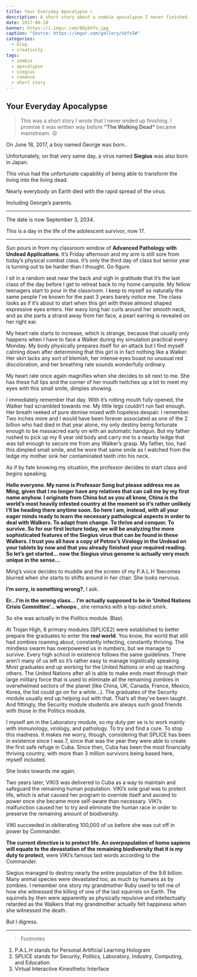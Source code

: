 ```yaml
---
title: Your Everyday Apocalypse 💀
description: A short story about a zombie apocalypse I never finished.
date: 2017-06-18
banner: https://i.imgur.com/8Qykhfo.jpg
caption: "Source: https://imgur.com/gallery/uVfs5#"
categories:
  - blog
  - creativity
tags:
  - zombie
  - apocalypse
  - siegius
  - romance
  - short story
---
```


## Your Everyday Apocalypse

> This was a short story I wrote that I never ended up finishing. I promise it was written way before **"The Walking Dead"** became mainstream. 😜

On June 18, 2017, a boy named George was born..

Unfortunately, on that very same day, a virus named **Siegius** was also born in Japan.

This virus had the unfortunate capability of being able to transform the living into the living dead.

Nearly everybody on Earth died with the rapid spread of the virus.

Including George’s parents.

---

The date is now September 3, 2034.

This is a day in the life of the adolescent survivor, now 17.

---

Sun pours in from my classroom window of **Advanced Pathology with Undead Applications**. It’s Friday afternoon and my arm is still sore from today’s physical combat class. It’s only the third day of class but senior year is turning out to be harder than I thought. Go figure.

I sit in a random seat near the back and sigh in gratitude that it’s the last class of the day before I get to retreat back to my home campsite. My fellow teenagers start to pour in the classroom. I keep to myself so naturally the same people I’ve known for the past 3 years barely notice me. The class looks as if it’s about to start when this girl with these almond shaped expressive eyes enters. Her wavy long hair curls around her smooth neck, and as she parts a strand away from her face, a pearl earring is revealed on her right ear.

My heart rate starts to increase, which is strange, because that usually only happens when I have to face a Walker during my simulation practical every Monday. My body physically prepares itself for an attack but I find myself calming down after determining that this girl is in fact nothing like a Walker. Her skin lacks any sort of blemish, her intense eyes boast no unusual red discoloration, and her breathing rate sounds wonderfully ordinary.

My heart rate once again magnifies when she decides to sit next to me. She has these full lips and the corner of her mouth twitches up a bit to meet my eyes with this small smile, dimples showing.

I immediately remember that day. With it’s rotting mouth fully opened, the Walker had scrambled towards me. My little legs couldn’t run fast enough. Her breath reeked of pure demise mixed with hopeless despair. I remember. Two inches more and I would have been forever associated as one of the 2 billion who had died in that year alone, my only destiny being fortunate enough to be massacred early on with an automatic handgun. But my father rushed to pick up my 6 year old body and carry me to a nearby ledge that was tall enough to secure me from any Walker’s grasp. My father, too, had this dimpled small smile, and he wore that same smile as I watched from the ledge my mother sink her contaminated teeth into his neck.

As if by fate knowing my situation, the professor decides to start class and begins speaking.

**Hello everyone. My name is Professor Song but please address me as Ming, given that I no longer have any relatives that can call me by my first name anyhow. I originate from China but as you all know, China is the world’s most heavily infested country at the moment so it’s rather unlikely I’ll be heading there anytime soon. So here I am, instead, with all your eager minds ready to learn the necessary pathological aspects in order to deal with Walkers. To adapt from change. To thrive and conquer. To survive. So for our first lecture today, we will be analyzing the more sophisticated features of the Siegius virus that can be found in these Walkers. I trust you all have a copy of Petrov’s Virology in the Undead on your tablets by now and that you already finished your required reading. So let’s get started... now the Siegius virus genome is actually very much unique in the sense...**

Ming’s voice decides to muddle and the screen of my P.A.L.H 1becomes blurred when she starts to shifts around in her chair. She looks nervous.

**I’m sorry, is something wrong?**, I ask.

**Er...I’m in the wrong class... I’m actually supposed to be in ‘United Nations Crisis Committee’... whoops.**, she remarks with a lop-sided smirk.

So she was actually in the Politics module. Blast.

At Trojan High, 6 primary modules (SPLICE2) were established to better prepare the graduates to enter the **real world**. You know, the world that still had zombies roaming about, constantly infecting, constantly thriving. The mindless swarm has overpowered us in numbers, but we manage to survive. Every high school in existence follows the same guidelines. There aren’t many of us left so it’s rather easy to manage logistically speaking. Most graduates end up working for the United Nations or end up teaching others. The United Nations after all is able to make ends meet through their large military force that is used to eliminate all the remaining zombies in overwhelmed sectors of the planet (like China, UK, Canada, France, Mexico, Korea, the list could go on for a while...). The graduates of the Security module usually end up helping out with that. That’s all they’ve been taught. And fittingly, the Security module students are always such good friends with those in the Politics module.

I myself am in the Laboratory module, so my duty per se is to work mainly with immunology, virology, and pathology. To try and find a cure. To stop this madness. It makes me worry, though, considering that SPLICE has been in existence since I was 7, since that was the year they were able to create the first safe refuge in Cuba. Since then, Cuba has been the most financially thriving country, with more than 3 million survivors being based here, myself included.

She looks towards me again.

Two years later, VIKI3 was delivered to Cuba as a way to maintain and safeguard the remaining human population. VIKI’s sole goal was to protect life, which is what caused her program to override itself and ascend to power once she became more self-aware than necessary. VIKI’s malfunction caused her to try and eliminate the human race in order to preserve the remaining amount of biodiversity.

VIKI succeeded in obliterating 100,000 of us before she was cut off in power by Commander.

**The current directive is to protect life. An overpopulation of homo sapiens will equate to the devastation of the remaining biodiversity that it is my duty to protect**, were VIKI’s famous last words according to the Commander.

Siegius managed to destroy nearly the entire population of the 9.6 billion. Many animal species were devastated too, as much by humans as by zombies. I remember one story my grandmother Ruby used to tell me of how she witnessed the killing of one of the last squirrels on Earth. The squirrels by then were apparently as physically repulsive and intellectually retarded as the Walkers that my grandmother actually felt happiness when she witnessed the death.

But I digress.

---

> Footnotes

1.  P.A.L.H stands for Personal Artificial Learning Hologram
2.  SPLICE stands for Security, Politics, Laboratory, Industry, Computing, and Education
3.  Virtual Interactive Kinesthetic Interface

